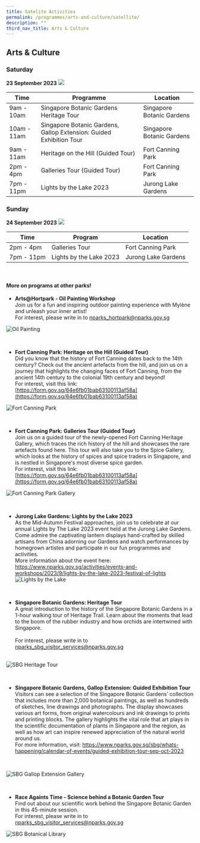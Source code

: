 ```yaml
---
title: Satelite Activities
permalink: /programmes/arts-and-culture/satellite/
description: ""
third_nav_title: Arts & Culture
---
```

## Arts &amp; Culture

### Saturday <br>
**23 September 2023**
![](/images/2%20a&amp;c_2.jpg)



| Time | Programme | Location |
| -------- | -------- | -------- |
| 9am - 10am | Singapore Botanic Gardens Heritage Tour | Singapore Botanic Gardens    |
|10am - 11am | Singapore Botanic Gardens, Gallop Extension: Guided Exhibition Tour | Singapore Botanic Gardens    |
| 9am - 11am | Heritage on the Hill (Guided Tour) | Fort Canning Park |
| 2pm - 4pm | Galleries Tour (Guided Tour) | Fort Canning Park |
| 7pm - 11pm | Lights by the Lake 2023 | Jurong Lake Gardens |







### Sunday <br>
**24 September 2023**
![](/images/sun%20of%20a&amp;c.jpg)




| Time | Program | Location |
| -------- | -------- | -------- |
| 2pm - 4pm  | Galleries Tour  |  Fort Canning Park |
| 7pm - 11pm | Lights by the Lake 2023 | Jurong Lake Gardens |






<br>

#### More on programs at other parks!


* **Arts@Hortpark - Oil Painting Workshop** <br>Join us for a fun and inspiring outdoor painting experience with Mylène and unleash your inner artist! 
<br> For interest, please write in to 
[nparks_hortpark@nparks.gov.sg](nparks_hortpark@nparks.gov.sg)

![Oil Painting](/images/oil%20painting.png)

<br>

* **Fort Canning Park: Heritage on the Hill (Guided Tour)** <br>
Did you know that the history of Fort Canning dates back to the 14th century? Check out the ancient artefacts from the hill, and join us on a journey that highlights the changing faces of Fort Canning, from the ancient 14th century to the colonial 19th century and beyond! 
<br> For interest, visit this link: [https://form.gov.sg/64e6fb01bab63100113af58a](https://form.gov.sg/64e6fb01bab63100113af58a)

![Fort Canning Park](/images/heritage%20on%20the%20hill%20trail.jpeg)



<br>

* **Fort Canning Park: Galleries Tour (Guided Tour)** <br>
Join us on a guided tour of the newly-opened Fort Canning Heritage Gallery, which traces the rich history of the hill and showcases the rare artefacts found here. This tour will also take you to the Spice Gallery, which looks at the history of spices and spice traders in Singapore, and is nestled in Singapore's most diverse spice garden. 
<br> For interest, visit this link: [https://form.gov.sg/64e6fb01bab63100113af58a](https://form.gov.sg/64e6fb01bab63100113af58a)

![Fort Canning Park Gallery](/images/fcp%20galleries%20tour.jpeg)

<br> 

* **Jurong Lake Gardens: Lights by the Lake 2023** <br>
As the Mid-Autumn Festival approaches, join us to celebrate at our annual Lights by The Lake 2023 event held at the Jurong Lake Gardens. Come admire the captivating lantern displays hand-crafted by skilled artisans from China adorning our Gardens and watch performances by homegrown artistes and participate in our fun programmes and activities. <br> More information about the event here: [https://www.nparks.gov.sg/activities/events-and-workshops/2023/9/lights-by-the-lake-2023-festival-of-lights ](https://www.nparks.gov.sg/activities/events-and-workshops/2023/9/lights-by-the-lake-2023-festival-of-lights )
<br> ![Lights by the Lake](/images/lights%20by%20the%20lake.jfif)

<br>

* **Singapore Botanic Gardens: Heritage Tour** <br>
A great introduction to the history of the Singapore Botanic Gardens in a 1-hour walking tour of Heritage Trail. Learn about the moments that lead to the boom of the rubber industry and how orchids are intertwined with Singapore.  
<br>For interest, please write in to  [nparks_sbg_visitor_services@nparks.gov.sg](nparks_sbg_visitor_services@nparks.gov.sg) 

<br>![SBG Heritage Tour](/images/sbg%20heritage%20tour.PNG)

<br>

* **Singapore Botanic Gardens, Gallop Extension: Guided Exhibition Tour** <br> Visitors can see a selection of the Singapore Botanic Gardens’ collection that includes more than 2,000 botanical paintings, as well as hundreds of sketches, line drawings and photographs. The display showcases various art forms, from original watercolours and ink drawings to prints and printing blocks. The gallery highlights the vital role that art plays in the scientific documentation of plants in Singapore and the region, as well as how art can inspire renewed appreciation of the natural world around us.
  <br> For more information, visit: [https://www.nparks.gov.sg/sbg/whats-happening/calendar-of-events/guided-exhibition-tour-sep-oct-2023 ](https://www.nparks.gov.sg/sbg/whats-happening/calendar-of-events/guided-exhibition-tour-sep-oct-2023 )
 <br>
 
 ![SBG Gallop Extension Gallery](/images/gallop%20extension%20gallery.PNG)

<br>

* **Race Againts Time - Science behind a Botanic Garden Tour** <br> Find out about our scientific work behind the Singapore Botanic Garden in this 45-minute session. <br> For interest, please write in to 
[nparks_sbg_visitor_services@nparks.gov.sg](nparks_sbg_visitor_services@nparks.gov.sg)

![SBG Botanical Library](/images/race%20against%20time%2002.jpeg)